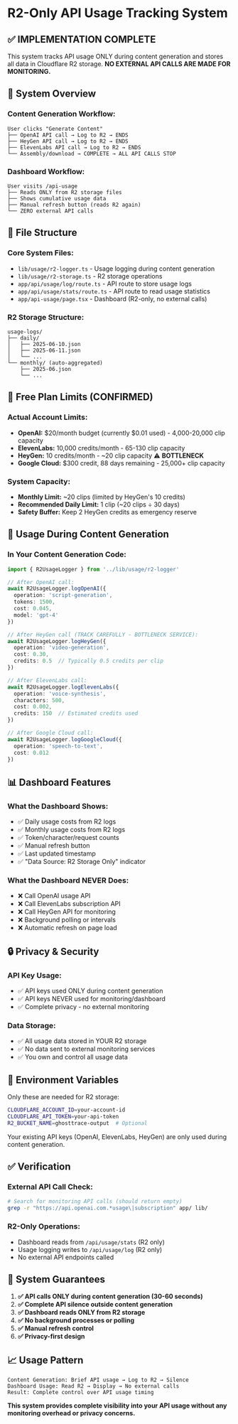 # R2-Only API Usage Tracking System

## ✅ IMPLEMENTATION COMPLETE

This system tracks API usage ONLY during content generation and stores all data in Cloudflare R2 storage. **NO EXTERNAL API CALLS ARE MADE FOR MONITORING.**

## 🎯 System Overview

### **Content Generation Workflow:**
```
User clicks "Generate Content"
├── OpenAI API call → Log to R2 → ENDS
├── HeyGen API call → Log to R2 → ENDS  
├── ElevenLabs API call → Log to R2 → ENDS
└── Assembly/download → COMPLETE → ALL API CALLS STOP
```

### **Dashboard Workflow:**
```
User visits /api-usage
├── Reads ONLY from R2 storage files
├── Shows cumulative usage data
├── Manual refresh button (reads R2 again)
└── ZERO external API calls
```

## 📁 File Structure

### **Core System Files:**
- `lib/usage/r2-logger.ts` - Usage logging during content generation
- `lib/usage/r2-storage.ts` - R2 storage operations
- `app/api/usage/log/route.ts` - API route to store usage logs
- `app/api/usage/stats/route.ts` - API route to read usage statistics
- `app/api-usage/page.tsx` - Dashboard (R2-only, no external calls)

### **R2 Storage Structure:**
```
usage-logs/
├── daily/
│   ├── 2025-06-10.json
│   ├── 2025-06-11.json
│   └── ...
└── monthly/ (auto-aggregated)
    ├── 2025-06.json
    └── ...
```

## 🎯 Free Plan Limits (CONFIRMED)

### **Actual Account Limits:**
- **OpenAI:** $20/month budget (currently $0.01 used) - 4,000-20,000 clip capacity
- **ElevenLabs:** 10,000 credits/month - 65-130 clip capacity  
- **HeyGen:** 10 credits/month - ~20 clip capacity ⚠️ **BOTTLENECK**
- **Google Cloud:** $300 credit, 88 days remaining - 25,000+ clip capacity

### **System Capacity:**
- **Monthly Limit:** ~20 clips (limited by HeyGen's 10 credits)
- **Recommended Daily Limit:** 1 clip (~20 clips ÷ 30 days)
- **Safety Buffer:** Keep 2 HeyGen credits as emergency reserve

## 🔧 Usage During Content Generation

### **In Your Content Generation Code:**
```typescript
import { R2UsageLogger } from '../lib/usage/r2-logger'

// After OpenAI call:
await R2UsageLogger.logOpenAI({
  operation: 'script-generation',
  tokens: 1500,
  cost: 0.045,
  model: 'gpt-4'
})

// After HeyGen call (TRACK CAREFULLY - BOTTLENECK SERVICE):
await R2UsageLogger.logHeyGen({
  operation: 'video-generation',
  cost: 0.30,
  credits: 0.5  // Typically 0.5 credits per clip
})

// After ElevenLabs call:
await R2UsageLogger.logElevenLabs({
  operation: 'voice-synthesis',
  characters: 500,
  cost: 0.002,
  credits: 150  // Estimated credits used
})

// After Google Cloud call:
await R2UsageLogger.logGoogleCloud({
  operation: 'speech-to-text',
  cost: 0.012
})
```

## 📊 Dashboard Features

### **What the Dashboard Shows:**
- ✅ Daily usage costs from R2 logs
- ✅ Monthly usage costs from R2 logs  
- ✅ Token/character/request counts
- ✅ Manual refresh button
- ✅ Last updated timestamp
- ✅ "Data Source: R2 Storage Only" indicator

### **What the Dashboard NEVER Does:**
- ❌ Call OpenAI usage API
- ❌ Call ElevenLabs subscription API
- ❌ Call HeyGen API for monitoring
- ❌ Background polling or intervals
- ❌ Automatic refresh on page load

## 🔒 Privacy & Security

### **API Key Usage:**
- ✅ API keys used ONLY during content generation
- ✅ API keys NEVER used for monitoring/dashboard
- ✅ Complete privacy - no external monitoring

### **Data Storage:**
- ✅ All usage data stored in YOUR R2 storage
- ✅ No data sent to external monitoring services
- ✅ You own and control all usage data

## 🚀 Environment Variables

Only these are needed for R2 storage:

```bash
CLOUDFLARE_ACCOUNT_ID=your-account-id
CLOUDFLARE_API_TOKEN=your-api-token
R2_BUCKET_NAME=ghosttrace-output  # Optional
```

Your existing API keys (OpenAI, ElevenLabs, HeyGen) are only used during content generation.

## ✅ Verification

### **External API Call Check:**
```bash
# Search for monitoring API calls (should return empty)
grep -r "https://api.openai.com.*usage\|subscription" app/ lib/
```

### **R2-Only Operations:**
- Dashboard reads from `/api/usage/stats` (R2 only)
- Usage logging writes to `/api/usage/log` (R2 only)
- No external API endpoints called

## 🎯 System Guarantees

1. **✅ API calls ONLY during content generation (30-60 seconds)**
2. **✅ Complete API silence outside content generation**  
3. **✅ Dashboard reads ONLY from R2 storage**
4. **✅ No background processes or polling**
5. **✅ Manual refresh control**
6. **✅ Privacy-first design**

## 📈 Usage Pattern

```
Content Generation: Brief API usage → Log to R2 → Silence
Dashboard Usage: Read R2 → Display → No external calls
Result: Complete control over API usage timing
```

**This system provides complete visibility into your API usage without any monitoring overhead or privacy concerns.**